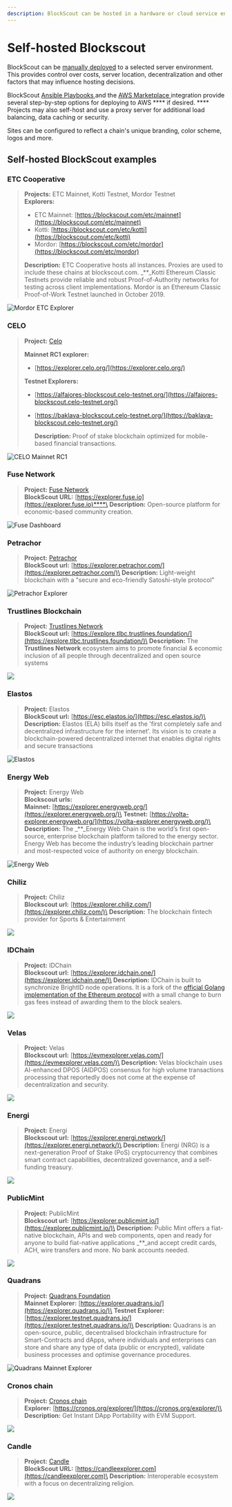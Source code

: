 ```yaml
---
description: BlockScout can be hosted in a hardware or cloud service environment
---
```


# Self-hosted Blockscout

BlockScout can be [manually deployed](../../for-developers/manual-deployment/) to a selected server environment. This provides control over costs, server location, decentralization and other factors that may influence hosting decisions.

BlockScout [Ansible Playbooks ](../../for-developers/ansible-deployment/)and the [AWS Marketplace ](../../for-developers/ansible-deployment/aws-marketplace/)integration provide several step-by-step options for deploying to AWS **** if desired. **** Projects may also self-host and use a proxy server for additional load balancing, data caching or security.

Sites can be configured to reflect a chain's unique branding, color scheme, logos and more.&#x20;

## Self-hosted BlockScout examples

### ETC Cooperative

> **Projects:** ETC Mainnet, Kotti Testnet, Mordor Testnet\
> **Explorers:**
>
> * ETC Mainnet: [https://blockscout.com/etc/mainnet](https://blockscout.com/etc/mainnet)
> * Kotti: [https://blockscout.com/etc/kotti](https://blockscout.com/etc/kotti)
> * Mordor: [https://blockscout.com/etc/mordor](https://blockscout.com/etc/mordor)
>
> **Description:** ETC Cooperative hosts all instances. Proxies are used to include these chains at blockscout.com. _\*\*_Kotti Ethereum Classic Testnets provide reliable and robust Proof-of-Authority networks for testing across client implementations. Mordor is an Ethereum Classic Proof-of-Work Testnet launched in October 2019.

![Mordor ETC Explorer](../../.gitbook/assets/mordor-testnet.png)

### CELO

> **Project:** [Celo](https://celo.org/)
>
> **Mainnet RC1 explorer:**
>
> * [https://explorer.celo.org/](https://explorer.celo.org/)
>
> **Testnet Explorers:**
>
> * [https://alfajores-blockscout.celo-testnet.org/](https://alfajores-blockscout.celo-testnet.org/) &#x20;
> *   [https://baklava-blockscout.celo-testnet.org/](https://baklava-blockscout.celo-testnet.org/) &#x20;
>
>     **Description:** Proof of stake blockchain optimized for mobile-based financial transactions.

![CELO Mainnet RC1 ](../../.gitbook/assets/image.png)

### Fuse Network

> **Project:** [Fuse Network](https://explorer.fuse.io/)\
> **BlockScout URL:** [https://explorer.fuse.io](https://explorer.fuse.io)****\
> **Description:** Open-source platform for economic-based community creation.

![Fuse Dashboard](../../.gitbook/assets/fuse.io.png)

### **Petrachor**

> **Project:** [Petrachor](https://petrachor.com)\
> **BlockScout url:** [https://explorer.petrachor.com/](https://explorer.petrachor.com/)\
> **Description:** Light-weight blockchain with a "secure and eco-friendly Satoshi-style protocol"

![Petrachor Explorer](../../.gitbook/assets/petrachor.png)

### **Trustlines Blockchain**

> **Project:** [Trustlines Network](https://trustlines.network/)\
> **BlockScout url:** [https://explore.tlbc.trustlines.foundation/](https://explore.tlbc.trustlines.foundation/)\
> **Description:** The **Trustlines Network** ecosystem aims to promote financial & economic inclusion of all people through decentralized and open source systems

![](../../.gitbook/assets/screenshot-2019-11-22-at-12.14.37.png)

### Elastos

> **Project:** Elastos\
> **BlockScout url:** [https://esc.elastos.io/](https://esc.elastos.io/)\
> **Description:** Elastos (ELA) bills itself as the 'first completely safe and decentralized infrastructure for the internet'. Its vision is to create a blockchain-powered decentralized internet that enables digital rights and secure transactions

![Elastos](../../.gitbook/assets/screenshot-2020-02-12-at-19.22.41.png)

### Energy Web

> **Project:** Energy Web\
> **Blockscout urls:**\
> **Mainnet:** [https://explorer.energyweb.org/](https://explorer.energyweb.org/)\
> **Testnet:** [https://volta-explorer.energyweb.org/](https://volta-explorer.energyweb.org/)\
> **Description:** The _\*\*_Energy Web Chain is the world’s first open-source, enterprise blockchain platform tailored to the energy sector. Energy Web has become the industry’s leading blockchain partner and most-respected voice of authority on energy blockchain.

![Energy Web](../../.gitbook/assets/energy-web.png)

### **Chiliz**

> **Project:** Chiliz\
> **Blockscout url:** [https://explorer.chiliz.com/](https://explorer.chiliz.com/)\
> **Description:** The blockchain fintech provider for Sports & Entertainment

![](../../.gitbook/assets/screenshot-2020-06-02-at-13.07.21.png)

### IDChain

> **Project:** IDChain\
> **Blockscout url:** [https://explorer.idchain.one/](https://explorer.idchain.one/)\
> **Description:** IDChain is built to synchronize BrightID node operations. It is a fork of the [official Golang implementation of the Ethereum protocol](https://github.com/ethereum/go-ethereum) with a small change to burn gas fees instead of awarding them to the block sealers.

![](../../.gitbook/assets/screenshot-2020-08-13-at-17.15.02.png)

### Velas

> **Project:** Velas\
> **Blockscout url:** [https://evmexplorer.velas.com/](https://evmexplorer.velas.com/)\
> **Description:** Velas blockchain uses AI-enhanced DPOS (AIDPOS) consensus for high volume transactions processing that reportedly does not come at the expense of decentralization and security.

![](../../.gitbook/assets/screenshot-2020-12-28-at-08.21.22.png)

### Energi

> **Project:** Energi\
> **Blockscout url:** [https://explorer.energi.network/](https://explorer.energi.network/)\
> **Description:** Energi (NRG) is a next-generation Proof of Stake (PoS) cryptocurrency that combines smart contract capabilities, decentralized governance, and a self-funding treasury.

![](../../.gitbook/assets/screenshot-2020-09-14-at-15.40.32.png)

### PublicMint

> **Project:** PublicMint\
> **Blockscout url:** [https://explorer.publicmint.io/](https://explorer.publicmint.io/)\
> **Description:** Public Mint offers a fiat-native blockchain, APIs and web components, open and ready for anyone to build fiat-native applications _\*\*_and accept credit cards, ACH, wire transfers and more. No bank accounts needed.

![](../../.gitbook/assets/screenshot-2021-01-21-at-09.50.36.png)

### Quadrans

> **Project:** [Quadrans Foundation](https://quadrans.io/)\
> **Mainnet Explorer:** [https://explorer.quadrans.io/](https://explorer.quadrans.io/)\
> **Testnet Explorer:** [https://explorer.testnet.quadrans.io/](https://explorer.testnet.quadrans.io/)\
> **Description:** Quadrans is an open-source, public, decentralised blockchain infrastructure for Smart-Contracts and dApps, where individuals and enterprises can store and share any type of data (public or encrypted), validate business processes and optimise governance procedures.

![Quadrans Mainnet Explorer](../../.gitbook/assets/quadrans-mainnet-explorer.png)

### Cronos chain

> **Project:** [Cronos chain](https://cronos.crypto.org/)\
> **Explorer:** [https://cronos.org/explorer/](https://cronos.org/explorer/)\
> **Description:** Get Instant DApp Portability with EVM Support.

![](../../.gitbook/assets/screenshot-2021-07-29-at-12.53.51.png)

### Candle

> **Project:** [Candle](https://candlelabs.org/) \
> **BlockScout URL:** [https://candleexplorer.com](https://candleexplorer.com)\
> **Description:** Interoperable ecosystem with a focus on decentralizing religion.

![](../../.gitbook/assets/candle-explorer.png)
